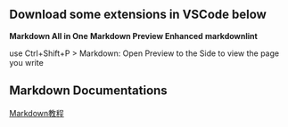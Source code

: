 ## Download some extensions in VSCode below  

__Markdown All in One__
__Markdown Preview Enhanced__
__markdownlint__

use Ctrl+Shift+P > Markdown: Open Preview to the Side to view the page you write  

## Markdown Documentations
[Markdown教程](https://markdown.com.cn/)